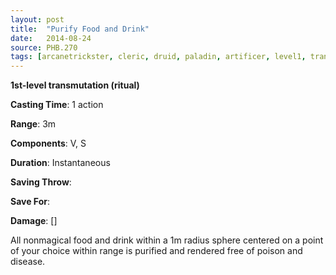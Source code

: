 ```yaml
---
layout: post
title:  "Purify Food and Drink"
date:   2014-08-24
source: PHB.270
tags: [arcanetrickster, cleric, druid, paladin, artificer, level1, transmutation, ritual]
---
```


**1st-level transmutation (ritual)**

**Casting Time**: 1 action

**Range**: 3m

**Components**: V, S

**Duration**: Instantaneous

**Saving Throw**:

**Save For**:

**Damage**: []

All nonmagical food and drink within a 1m radius sphere centered on a point of your choice within range is purified and rendered free of poison and disease.
